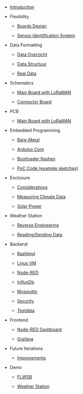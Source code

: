 * [Introduction](README.md)

* Flexibility

  * [Boards Design](flexibility/boards-design.md)

  * [Sensor Identification System](flexibility/sis.md)

* Data Formatting

  * [Data Overzicht](data-formatting/data-overzicht.md)

  * [Data Structuur](data-formatting/data-structuur.md)

  * [Real Data](data-formatting/real-data.md)

* Schematics

  * [Main Board with LoRaWAN](schematics/main-board.md)

  * [Connector Board](schematics/connector-board.md)

* PCB

  * [Main Board with LoRaWAN](printed-circuit-boards/main-board.md)

* Embedded Programming

  * [Bare-Metal](embedded-programming/bare-metal.md)

  * [Arduino Core](embedded-programming/arduino-core.md)

  * [Bootloader flashen](embedded-programming/bootloader-flashen.md)

  * [PoC Code (example sketches)](embedded-programming/poc-code.md)

* Enclosure

  * [Considerations](enclosure/considerations.md)

  * [Measuring Climate Data](enclosure/measuring-climate.md)

  * [Solar Power](enclosure/solar-power.md)

* Weather Station

  * [Reverse Engineering](weather-station/reverse-engineering.md)

  * [Reading/Sending Data](weather-station/data.md)

* Backend

  * [BaaVend](backend/baavend.md)

  * [Linux VM](backend/linux-vm.md)

  * [Node-RED](backend/nodered.md)

  * [InfluxDb](backend/influxdb.md)

  * [Mosquitto](backend/mosquitto.md)

  * [Security](backend/security.md)

  * [Testdata](backend/testdata.md)

* Frontend

  * [Node-RED Dashboard](frontend/dashboard.md)

  * [Grafana](frontend/grafana.md)

* Future Iterations

  * [Improvements](future-iterations/improvements.md)

* Demo

  * [FLWSB](demo/flwsb-demo.md)

  * [Weather Station](demo/weather-station-demo.md)
